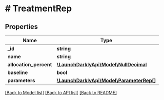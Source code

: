 # # TreatmentRep

## Properties

Name | Type | Description | Notes
------------ | ------------- | ------------- | -------------
**_id** | **string** |  | [optional]
**name** | **string** |  |
**allocation_percent** | [**\LaunchDarklyApi\Model\NullDecimal**](NullDecimal.md) |  |
**baseline** | **bool** |  | [optional]
**parameters** | [**\LaunchDarklyApi\Model\ParameterRep[]**](ParameterRep.md) |  | [optional]

[[Back to Model list]](../../README.md#models) [[Back to API list]](../../README.md#endpoints) [[Back to README]](../../README.md)
